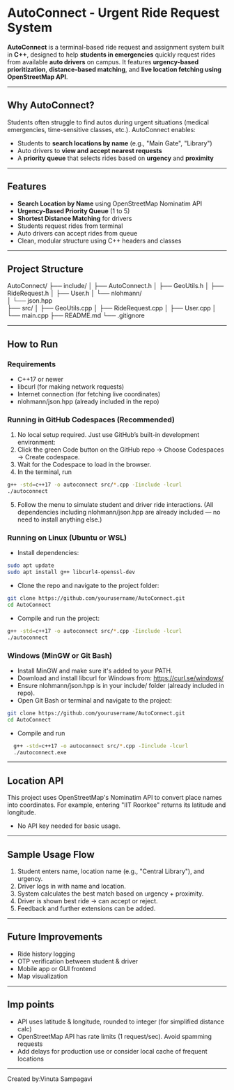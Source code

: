 #  AutoConnect - Urgent Ride Request System

**AutoConnect** is a terminal-based ride request and assignment system built in **C++**, designed to help **students in emergencies** quickly request rides from available **auto drivers** on campus. It features **urgency-based prioritization**, **distance-based matching**, and **live location fetching using OpenStreetMap API**.

---

## Why AutoConnect?

Students often struggle to find autos during urgent situations (medical emergencies, time-sensitive classes, etc.). AutoConnect enables:

- Students to **search locations by name** (e.g., "Main Gate", "Library")
- Auto drivers to **view and accept nearest requests**
- A **priority queue** that selects rides based on **urgency** and **proximity**

---

##  Features

-  **Search Location by Name** using OpenStreetMap Nominatim API
-  **Urgency-Based Priority Queue** (1 to 5)
-  **Shortest Distance Matching** for drivers
- Students request rides from terminal
- Auto drivers can accept rides from queue
- Clean, modular structure using C++ headers and classes

---

##  Project Structure

AutoConnect/
├── include/
│   ├── AutoConnect.h
│   ├── GeoUtils.h
│   ├── RideRequest.h
│   ├── User.h
│   └── nlohmann/                
│       └── json.hpp            
├── src/
│   ├── GeoUtils.cpp
│   ├── RideRequest.cpp
│   ├── User.cpp
│   └── main.cpp
├── README.md
└── .gitignore


---

##  How to Run

### Requirements
- C++17 or newer
- libcurl (for making network requests)
- Internet connection (for fetching live coordinates)
- nlohmann/json.hpp (already included in the repo)
### Running in GitHub Codespaces (Recommended)
1. No local setup required. Just use GitHub’s built-in development environment:
2. Click the green Code button on the GitHub repo → Choose Codespaces → Create codespace.
3. Wait for the Codespace to load in the browser.
4. In the terminal, run
  ```bash
  g++ -std=c++17 -o autoconnect src/*.cpp -Iinclude -lcurl
./autoconnect
```
5. Follow the menu to simulate student and driver ride interactions.
(All dependencies including nlohmann/json.hpp are already included — no need to install anything else.)

### Running on Linux (Ubuntu or WSL)
- Install dependencies:
```bash
sudo apt update
sudo apt install g++ libcurl4-openssl-dev
```
- Clone the repo and navigate to the project folder:
 ```bash
git clone https://github.com/yourusername/AutoConnect.git
cd AutoConnect
 ```
- Compile and run the project:
```bash
g++ -std=c++17 -o autoconnect src/*.cpp -Iinclude -lcurl
./autoconnect
 ```
### Windows (MinGW or Git Bash)
- Install MinGW and make sure it's added to your PATH.
- Download and install libcurl for Windows from: https://curl.se/windows/
- Ensure nlohmann/json.hpp is in your include/ folder (already included in repo).
- Open Git Bash or terminal and navigate to the project:
```bash
git clone https://github.com/yourusername/AutoConnect.git
cd AutoConnect
 ```
- Compile and run
```bash
  g++ -std=c++17 -o autoconnect src/*.cpp -Iinclude -lcurl
  ./autoconnect.exe
```
---
## Location API
This project uses OpenStreetMap's Nominatim API to convert place names into coordinates.
For example, entering "IIT Roorkee" returns its latitude and longitude.
- No API key needed for basic usage.
---
## Sample Usage Flow
1. Student enters name, location name (e.g., "Central Library"), and urgency.
2. Driver logs in with name and location.
3. System calculates the best match based on urgency + proximity.
4. Driver is shown best ride → can accept or reject.
5. Feedback and further extensions can be added.
---
##  Future Improvements
- Ride history logging
- OTP verification between student & driver
- Mobile app or GUI frontend
- Map visualization
---
## Imp points
- API uses latitude & longitude, rounded to integer (for simplified distance calc)
- OpenStreetMap API has rate limits (1 request/sec). Avoid spamming requests
- Add delays for production use or consider local cache of frequent locations
---
  Created by:Vinuta Sampagavi
  





















